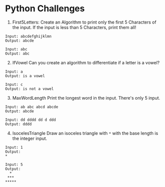 # Python Challenges

1. First5Letters:
Create an Algorithm to print only the first 5 Characters of the input. If the input is less than 5 Characters, print them all!
```
Input: abcdefghijklmn
Output: abcde

Input: abc
Output: abc
```

2. IfVowel
Can you create an algorithm to differentiate if a letter is a vowel?
```
Input: a
Output: is a vowel

Input: c
Output: is not a vowel
```

3. MaxWordLength
Print the longest word in the input. There's only 5 input.
```
Input: ab abc abcd abcde 
Output: abcde

Input: dd dddd dd d ddd
Output: dddd
```


4. IsocelesTriangle
Draw an isoceles triangle with ` * ` with the base length is the integer input.
```
Input: 1
Output: 
*

Input: 5
Output: 
  *
 ***
*****
```
